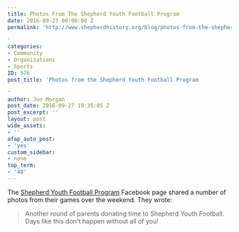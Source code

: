 ```yaml
---
title: Photos From The Shepherd Youth Football Program
date: 2016-09-27 00:00:00 Z
permalink: 'http://www.shepherdhistory.org/blog/photos-from-the-shepherd-youth-football-program/

'
categories:
- Community
- Organizations
- Sports
ID: 576
post_title: 'Photos from the Shepherd Youth Football Program

'
author: Jon Morgan
post_date: 2016-09-27 19:35:05 Z
post_excerpt: ''
layout: post
wide_assets:
- ''
afap_auto_post:
- 'yes'
custom_sidebar:
- none
top_term:
- '48'
---
```


The <a href="http://www.shepherdhistory.org/business-directory/574/shepherd-youth-football-program">Shepherd Youth Football Program</a> Facebook page shared a number of photos from their games over the weekend. They wrote:

<blockquote>Another round of parents donating time to Shepherd Youth Football. Days like this don't happen without all of you!</blockquote>